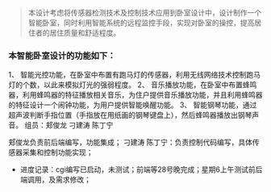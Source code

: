 > 本设计考虑将传感器检测技术及控制技术应用到卧室设计中，设计制作一个智能卧室，同时利用智能系统的远程监控手段，实现对卧室的操控，提高居住者的居住质量和舒适程度。

### 本智能卧室设计的功能如下：
1、	智能光控功能，在卧室中布置有跑马灯的传感器，利用无线网络技术控制跑马灯的个数，以此来模拟灯光的强弱程度。
2、	音乐播放功能，在卧室中布置蜂鸣器，利用蜂鸣器的特征播放相关音乐，为住户提供音乐播放功能，并且利用蜂鸣器的特征设计一个闹钟功能，为用户提供智能唤醒功能。
3、	智能钢琴功能，通过超声波判断手指位置（手指放在用纸画的钢琴键盘上），然后蜂鸣器播放出钢琴声音。
组员：郏俊龙 刁建涛 陈丁宁

郏俊龙负责前后端编写，功能集成； 刁建涛 陈丁宁：负责控制代码编写，具体传感器采集和控制功能实现；
- 进度记录：cgi编写已启动，未测试；前端等28号晚完成；星期6上午测试前后端调用，及需求修改；
